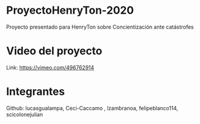 # ProyectoHenryTon-2020

Proyecto presentado para HenryTon sobre Concientización ante catástrofes

# Video del proyecto

Link: https://vimeo.com/496762914

# Integrantes
Github: lucasgualampa, Ceci-Caccamo , lzambranoa, felipeblanco114, scicolonejulian
